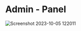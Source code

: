 # Admin - Panel

![Screenshot 2023-10-05 122011](https://github.com/user-attachments/assets/96884e44-1d35-441f-a372-f88c5b658a9a)
